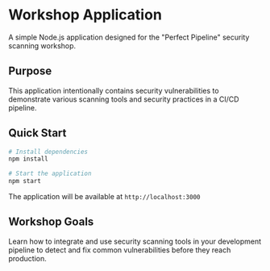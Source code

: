 # Workshop Application

A simple Node.js application designed for the "Perfect Pipeline" security scanning workshop.

## Purpose

This application intentionally contains security vulnerabilities to demonstrate various scanning tools and security practices in a CI/CD pipeline.

## Quick Start

```bash
# Install dependencies
npm install

# Start the application
npm start
```

The application will be available at `http://localhost:3000`

## Workshop Goals

Learn how to integrate and use security scanning tools in your development pipeline to detect and fix common vulnerabilities before they reach production.